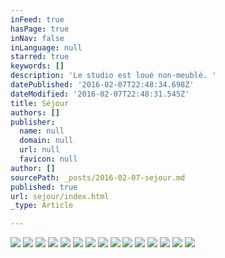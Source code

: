 ```yaml
---
inFeed: true
hasPage: true
inNav: false
inLanguage: null
starred: true
keywords: []
description: 'Le studio est loué non-meublé. '
datePublished: '2016-02-07T22:48:34.698Z'
dateModified: '2016-02-07T22:48:31.545Z'
title: Séjour
authors: []
publisher:
  name: null
  domain: null
  url: null
  favicon: null
author: []
sourcePath: _posts/2016-02-07-sejour.md
published: true
url: sejour/index.html
_type: Article

---
```

![](https://the-grid-user-content.s3-us-west-2.amazonaws.com/e13b41e5-a263-4024-b224-3ea5c999edd0.JPG)
![](https://the-grid-user-content.s3-us-west-2.amazonaws.com/c90c0d75-7b52-459c-9689-6c0600170bf1.JPG)
![](https://the-grid-user-content.s3-us-west-2.amazonaws.com/3d68ca30-d177-4e39-8f9d-50c7eea82300.JPG)
![](https://the-grid-user-content.s3-us-west-2.amazonaws.com/90ed3bd5-dbf5-4e9a-a171-772a6cce0278.JPG)
![](https://the-grid-user-content.s3-us-west-2.amazonaws.com/931eb186-8bc7-4464-a43c-8faaf3a959f6.JPG)
![](https://the-grid-user-content.s3-us-west-2.amazonaws.com/ea28f799-20e2-406b-93a7-c91b48d3a1f8.JPG)
![](https://the-grid-user-content.s3-us-west-2.amazonaws.com/1a03a012-9803-4493-b02e-f0af3c25746b.JPG)
![](https://the-grid-user-content.s3-us-west-2.amazonaws.com/9757558c-45f6-4b05-8b0f-6990287d5827.JPG)
![](https://the-grid-user-content.s3-us-west-2.amazonaws.com/87908a25-6d74-4b32-820b-6a5d6b64235d.JPG)
![](https://the-grid-user-content.s3-us-west-2.amazonaws.com/bda31f5e-829f-4809-8749-c04f17ddfece.JPG)
![](https://the-grid-user-content.s3-us-west-2.amazonaws.com/46c7e93a-2198-4ce4-a1ea-d040ba8fa47b.JPG)
![](https://the-grid-user-content.s3-us-west-2.amazonaws.com/940f185e-5985-463b-9ad5-9ec4ad780fdc.JPG)
![](https://the-grid-user-content.s3-us-west-2.amazonaws.com/bc59f40c-66a0-4f6f-8b44-3cbf759a7428.JPG)
![](https://the-grid-user-content.s3-us-west-2.amazonaws.com/aa809c72-0dea-46e7-821c-a74d2005c626.JPG)
![](https://the-grid-user-content.s3-us-west-2.amazonaws.com/e4200695-6168-4a79-b2ef-ca6dccccf1c4.JPG)
